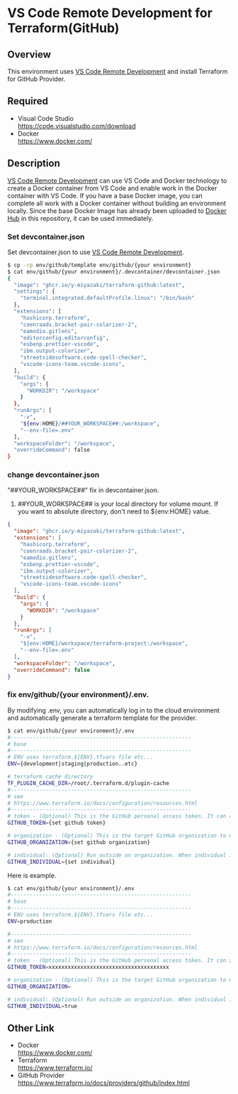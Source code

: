 # VS Code Remote Development for Terraform(GitHub)

## Overview

This environment uses [VS Code Remote Development](https://code.visualstudio.com/docs/remote/remote-overview) and install Terraform for GitHub Provider.

## Required

- Visual Code Studio  
  https://code.visualstudio.com/download
- Docker  
  https://www.docker.com/

## Description

[VS Code Remote Development](https://code.visualstudio.com/docs/remote/remote-overview) can use VS Code and Docker technology to create a Docker container from VS Code and enable work in the Docker container with VS Code.
If you have a base Docker image, you can complete all work with a Docker container without building an environment locally.
Since the base Docker Image has already been uploaded to [Docker Hub](https://hub.docker.com/) in this repository, it can be used immediately.

### Set devcontainer.json

Set devcontainer.json to use [VS Code Remote Development](https://code.visualstudio.com/docs/remote/remote-overview).

```bash
$ cp -rp env/github/template env/github/{your environment}
$ cat env/github/{your environment}/.devcontainer/devcontainer.json
{
  "image": "ghcr.io/y-miyazaki/terraform-github:latest",
  "settings": {
    "terminal.integrated.defaultProfile.linux": "/bin/bash"
  },
  "extensions": [
    "hashicorp.terraform",
    "coenraads.bracket-pair-colorizer-2",
    "eamodio.gitlens",
    "editorconfig.editorconfig",
    "esbenp.prettier-vscode",
    "ibm.output-colorizer",
    "streetsidesoftware.code-spell-checker",
    "vscode-icons-team.vscode-icons",
  ],
  "build": {
    "args": {
      "WORKDIR": "/workspace"
    }
  },
  "runArgs": [
    "-v",
    "${env:HOME}/##YOUR_WORKSPACE##:/workspace",
    "--env-file=.env"
  ],
  "workspaceFolder": "/workspace",
  "overrideCommand": false
}
```

### change devcontainer.json

"##YOUR_WORKSPACE##" fix in devcontainer.json.

1. ##YOUR_WORKSPACE## is your local directory for volume mount. If you want to absolute directory, don't need to \${env:HOME} value.

```json
{
  "image": "ghcr.io/y-miyazaki/terraform-github:latest",
  "extensions": [
    "hashicorp.terraform",
    "coenraads.bracket-pair-colorizer-2",
    "eamodio.gitlens",
    "esbenp.prettier-vscode",
    "ibm.output-colorizer",
    "streetsidesoftware.code-spell-checker",
    "vscode-icons-team.vscode-icons"
  ],
  "build": {
    "args": {
      "WORKDIR": "/workspace"
    }
  },
  "runArgs": [
    "-v",
    "${env:HOME}/workspace/terraform-project:/workspace",
    "--env-file=.env"
  ],
  "workspaceFolder": "/workspace",
  "overrideCommand": false
}
```

### fix env/github/{your environment}/.env.

By modifying .env, you can automatically log in to the cloud environment and automatically generate a terraform template for the provider.

```bash
$ cat env/github/{your environment}/.env
#---------------------------------------------------------
# base
#---------------------------------------------------------
# ENV uses terraform.${ENV}.tfvars file etc...
ENV={development|staging|production..etc}

# terraform cache directory
TF_PLUGIN_CACHE_DIR=/root/.terraform.d/plugin-cache
#---------------------------------------------------------
# see
# https://www.terraform.io/docs/configuration/resources.html
#---------------------------------------------------------
# token - (Optional) This is the GitHub personal access token. It can also be sourced from the GITHUB_TOKEN environment variable. If anonymous is false, token is required.
GITHUB_TOKEN={set github token}

# organization - (Optional) This is the target GitHub organization to manage. The account corresponding to the token will need "owner" privileges for this organization. It can also be sourced from the GITHUB_ORGANIZATION environment variable. If individual is set to false, organization is required.
GITHUB_ORGANIZATION={set github organization}

# individual: (Optional) Run outside an organization. When individual is true, the provider will run outside the scope of an organization. Defaults to false.
GITHUB_INDIVIDUAL={set individual}
```

Here is example.

```bash
$ cat env/github/{your environment}/.env
#---------------------------------------------------------
# base
#---------------------------------------------------------
# ENV uses terraform.${ENV}.tfvars file etc...
ENV=production

#---------------------------------------------------------
# see
# https://www.terraform.io/docs/configuration/resources.html
#---------------------------------------------------------
# token - (Optional) This is the GitHub personal access token. It can also be sourced from the GITHUB_TOKEN environment variable. If anonymous is false, token is required.
GITHUB_TOKEN=xxxxxxxxxxxxxxxxxxxxxxxxxxxxxxxxxxxxxx

# organization - (Optional) This is the target GitHub organization to manage. The account corresponding to the token will need "owner" privileges for this organization. It can also be sourced from the GITHUB_ORGANIZATION environment variable. If individual is set to false, organization is required.
GITHUB_ORGANIZATION=

# individual: (Optional) Run outside an organization. When individual is true, the provider will run outside the scope of an organization. Defaults to false.
GITHUB_INDIVIDUAL=true
```

## Other Link

- Docker  
  https://www.docker.com/
- Terraform  
  https://www.terraform.io/
- GitHub Provider  
  https://www.terraform.io/docs/providers/github/index.html
